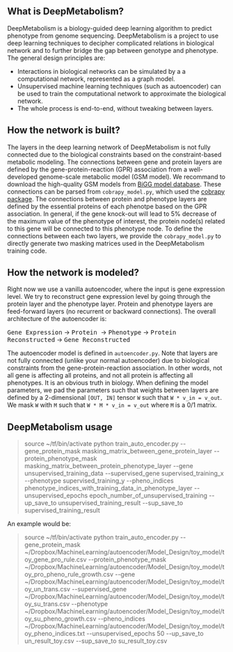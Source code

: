 What is DeepMetabolism?
--------------------------

DeepMetabolism is a biology-guided deep learning algorithm to predict phenotype from genome sequencing. DeepMetabolism is a project to use deep learning techniques to decipher complicated relations in biological network and to further bridge the gap between genotype and phenotype. The general design principles are:

* Interactions in biological networks can be simulated by a a computational network, represented as a graph model.
* Unsupervised machine learning techniques (such as autoencoder) can be used to train the computational network to approximate the biological network.
* The whole process is end-to-end, without tweaking between layers.


How the network is built?
----------------------------------

The layers in the deep learning network of DeepMetabolism is not fully connected due to the biological constraints based on the constraint-based metabolic modeling. The connections between gene and protein layers are defined by the gene-protein-reaction (GPR) association from a well-developed genome-scale metabolic model (GSM model). We recommand to download the high-quality GSM models from [BiGG model database](bigg.ucsd.edu). These connections can be parsed from `cobrapy_model.py`, which used the [cobrapy package](https://github.com/opencobra/cobrapy). The connections between protein and phenotype layers are defined by the essential proteins of each phenotpe based on the GPR association. In general, if the gene knock-out will lead to 5% decrease of the maximum value of the phenotype of interest, the protein node(s) related to this gene will be connected to this phenotype node. To define the connections between each two layers, we provide the `cobrapy_model.py` to directly generate two masking matrices used in the DeepMetabolism training code.

How the network is modeled?
------------------------------

Right now we use a vanilla autoencoder, where the input is gene expression level. We try to reconstruct gene expression level by going through the protein layer and the phenotype layer. Protein and phenotype layers are feed-forward layers (no recurrent or backward connections). The overall architecture of the autoencoder is:

<kbd>Gene Expression</kbd> -> <kbd>Protein </kbd> -> <kbd>Phenotype</kbd> -> <kbd>Protein Reconstructed</kbd> -> <kbd> Gene Reconstructed</kbd>

The autoencoder model is defined in `autoencoder.py`. Note that layers are not fully connected (unlike your normal autoencoder) due to biological constraints from the gene-protein-reaction association. In other words, not all gene is affecting all proteins, and not all protein is affecting all phenotypes. It is an obvious truth in biology. When defining the model parameters, we pad the parameters such that weights between layers are defined by a 2-dimensional `[OUT, IN]` tensor `W` such that `W * v_in = v_out`. We mask `W` with `M` such that `W * M * v_in = v_out` where `M` is a 0/1 matrix.

DeepMetabolism usage
-------------------------------

> source ~/tf/bin/activate
> python train_auto_encoder.py --gene_protein_mask masking_matrix_between_gene_protein_layer --protein_phenotype_mask masking_matrix_between_protein_phenotype_layer --gene unsupervised_training_data --supervised_gene supervised_training_x --phenotype supervised_training_y --pheno_indices phenotype_indices_with_training_data_in_phenotype_layer --unsupervised_epochs epoch_number_of_unsupervised_training  --up_save_to unsupervised_training_result --sup_save_to supervised_training_result


An example would be:

> source ~/tf/bin/activate
> python train_auto_encoder.py --gene_protein_mask ~/Dropbox/MachineLearning/autoencoder/Model_Design/toy_model/toy_gene_pro_rule.csv --protein_phenotype_mask ~/Dropbox/MachineLearning/autoencoder/Model_Design/toy_model/toy_pro_pheno_rule_growth.csv --gene ~/Dropbox/MachineLearning/autoencoder/Model_Design/toy_model/toy_un_trans.csv --supervised_gene ~/Dropbox/MachineLearning/autoencoder/Model_Design/toy_model/toy_su_trans.csv --phenotype ~/Dropbox/MachineLearning/autoencoder/Model_Design/toy_model/toy_su_pheno_growth.csv --pheno_indices ~/Dropbox/MachineLearning/autoencoder/Model_Design/toy_model/toy_pheno_indices.txt --unsupervised_epochs 50  --up_save_to un_result_toy.csv --sup_save_to su_result_toy.csv
